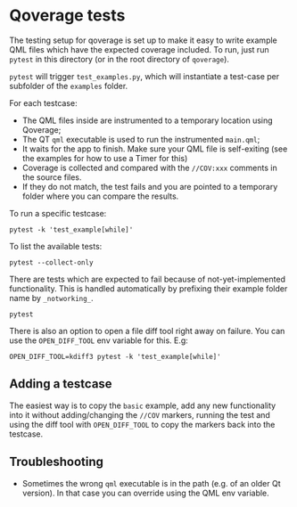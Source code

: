 # Qoverage tests

The testing setup for qoverage is set up to make it easy to write example QML files which have the expected coverage included.
To run, just run `pytest` in this directory (or in the root directory of `qoverage`).

`pytest` will trigger `test_examples.py`, which will instantiate a test-case per subfolder of the `examples` folder.

For each testcase:

* The QML files inside are instrumented to a temporary location using Qoverage;
* The QT `qml` executable is used to run the instrumented `main.qml`;
* It waits for the app to finish. Make sure your QML file is self-exiting (see the examples for how to use a Timer for this)
* Coverage is collected and compared with the `//COV:xxx` comments in the source files.
* If they do not match, the test fails and you are pointed to a temporary folder where you can compare the results.

To run a specific testcase:

```
pytest -k 'test_example[while]'
```

To list the available tests:

```
pytest --collect-only
```

There are tests which are expected to fail because of not-yet-implemented functionality. This is handled automatically by prefixing their example folder name by `_notworking_`.

```
pytest 
```

There is also an option to open a file diff tool right away on failure. You can use the `OPEN_DIFF_TOOL` env variable for this. E.g:

```
OPEN_DIFF_TOOL=kdiff3 pytest -k 'test_example[while]'
```

## Adding a testcase

The easiest way is to copy the `basic` example, add any new functionality into it without adding/changing the `//COV` markers, running the test and using the diff tool with `OPEN_DIFF_TOOL` to copy the markers back into the testcase.

## Troubleshooting

* Sometimes the wrong `qml` executable is in the path (e.g. of an older Qt version). In that case you can override using the QML env variable.
